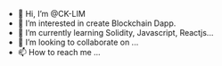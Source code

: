 - 👋 Hi, I’m @CK-LIM
- 👀 I’m interested in create Blockchain Dapp.
- 🌱 I’m currently learning Solidity, Javascript, Reactjs...
- 💞️ I’m looking to collaborate on ...
- 📫 How to reach me ...

<!---
CK-LIM/CK-LIM is a ✨ special ✨ repository because its `README.md` (this file) appears on your GitHub profile.
You can click the Preview link to take a look at your changes.
--->
